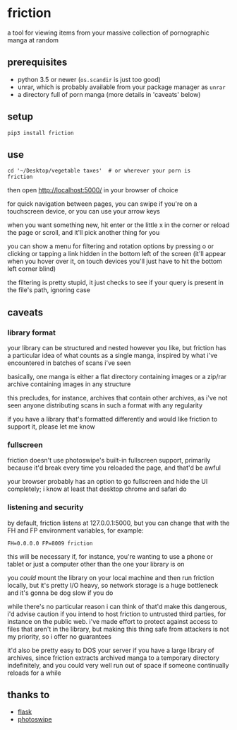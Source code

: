 # friction

a tool for viewing items from your massive collection of pornographic manga at
random

## prerequisites

- python 3.5 or newer (`os.scandir` is just too good)
- unrar, which is probably available from your package manager as `unrar`
- a directory full of porn manga (more details in 'caveats' below)

## setup

```
pip3 install friction
```

## use

```
cd '~/Desktop/vegetable taxes'  # or wherever your porn is
friction
```

then open <http://localhost:5000/> in your browser of choice

for quick navigation between pages, you can swipe if you're on a touchscreen
device, or you can use your arrow keys

when you want something new, hit enter or the little x in the corner or reload
the page or scroll, and it'll pick another thing for you

you can show a menu for filtering and rotation options by pressing o or
clicking or tapping a link hidden in the bottom left of the screen (it'll
appear when you hover over it, on touch devices you'll just have to hit the
bottom left corner blind)

the filtering is pretty stupid, it just checks to see if your query is present
in the file's path, ignoring case

## caveats

### library format

your library can be structured and nested however you like, but friction has a
particular idea of what counts as a single manga, inspired by what i've
encountered in batches of scans i've seen

basically, one manga is either a flat directory containing images or a zip/rar
archive containing images in any structure

this precludes, for instance, archives that contain other archives, as i've not
seen anyone distributing scans in such a format with any regularity

if you have a library that's formatted differently and would like friction to
support it, please let me know

### fullscreen

friction doesn't use photoswipe's built-in fullscreen support, primarily
because it'd break every time you reloaded the page, and that'd be awful

your browser probably has an option to go fullscreen and hide the UI
completely; i know at least that desktop chrome and safari do

### listening and security

by default, friction listens at 127.0.0.1:5000, but you can change that with
the FH and FP environment variables, for example:

```
FH=0.0.0.0 FP=8009 friction
```

this will be necessary if, for instance, you're wanting to use a phone or
tablet or just a computer other than the one your library is on

you _could_ mount the library on your local machine and then run friction
locally, but it's pretty I/O heavy, so network storage is a huge bottleneck and
it's gonna be dog slow if you do

while there's no particular reason i can think of that'd make this dangerous,
i'd advise caution if you intend to host friction to untrusted third parties,
for instance on the public web. i've made effort to protect against access to
files that aren't in the library, but making this thing safe from attackers is
not my priority, so i offer no guarantees

it'd also be pretty easy to DOS your server if you have a large library of
archives, since friction extracts archived manga to a temporary directory
indefinitely, and you could very well run out of space if someone continually
reloads for a while

## thanks to

- [flask](http://flask.pocoo.org)
- [photoswipe](http://photoswipe.com)
